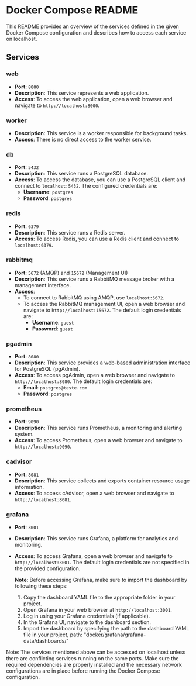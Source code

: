 # Docker Compose README

This README provides an overview of the services defined in the given Docker Compose configuration and describes how to access each service on localhost.

## Services

### web

- **Port**: `8000`
- **Description**: This service represents a web application.
- **Access**: To access the web application, open a web browser and navigate to `http://localhost:8000`.

### worker

- **Description**: This service is a worker responsible for background tasks.
- **Access**: There is no direct access to the worker service.

### db

- **Port**: `5432`
- **Description**: This service runs a PostgreSQL database.
- **Access**: To access the database, you can use a PostgreSQL client and connect to `localhost:5432`. The configured credentials are:
  - **Username**: `postgres`
  - **Password**: `postgres`

### redis

- **Port**: `6379`
- **Description**: This service runs a Redis server.
- **Access**: To access Redis, you can use a Redis client and connect to `localhost:6379`.

### rabbitmq

- **Port**: `5672` (AMQP) and `15672` (Management UI)
- **Description**: This service runs a RabbitMQ message broker with a management interface.
- **Access**:
  - To connect to RabbitMQ using AMQP, use `localhost:5672`.
  - To access the RabbitMQ management UI, open a web browser and navigate to `http://localhost:15672`. The default login credentials are:
    - **Username**: `guest`
    - **Password**: `guest`

### pgadmin

- **Port**: `8080`
- **Description**: This service provides a web-based administration interface for PostgreSQL (pgAdmin).
- **Access**: To access pgAdmin, open a web browser and navigate to `http://localhost:8080`. The default login credentials are:
  - **Email**: `postgres@teste.com`
  - **Password**: `postgres`

### prometheus

- **Port**: `9090`
- **Description**: This service runs Prometheus, a monitoring and alerting system.
- **Access**: To access Prometheus, open a web browser and navigate to `http://localhost:9090`.

### cadvisor

- **Port**: `8081`
- **Description**: This service collects and exports container resource usage information.
- **Access**: To access cAdvisor, open a web browser and navigate to `http://localhost:8081`.

<!-- ### grafana

- **Port**: `3001`
- **Description**: This service runs Grafana, a platform for analytics and monitoring.
- **Access**: To access Grafana, open a web browser and navigate to `http://localhost:3001`. The default login credentials are not specified in the provided configuration. -->
### grafana

- **Port**: `3001`
- **Description**: This service runs Grafana, a platform for analytics and monitoring.
- **Access**: To access Grafana, open a web browser and navigate to `http://localhost:3001`. The default login credentials are not specified in the provided configuration.

  **Note**: Before accessing Grafana, make sure to import the dashboard by following these steps:
  
  1. Copy the dashboard YAML file to the appropriate folder in your project.
  2. Open Grafana in your web browser at `http://localhost:3001`.
  3. Log in using your Grafana credentials (if applicable).
  4. In the Grafana UI, navigate to the dashboard section.
  5. Import the dashboard by specifying the path to the dashboard YAML file in your project, path: "docker/grafana/grafana-data/dashboards/"


Note: The services mentioned above can be accessed on localhost unless there are conflicting services running on the same ports. Make sure the required dependencies are properly installed and the necessary network configurations are in place before running the Docker Compose configuration.